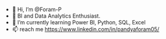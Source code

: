 - 👋 Hi, I’m @Foram-P
- 👀 BI and Data Analytics Enthusiast.
- 🌱 I’m currently learning Power BI, Python, SQL, Excel
- 📫 reach me https://www.linkedin.com/in/pandyaforam05/

<!---
Foram-P/Foram-P is a ✨ special ✨ repository because its `README.md` (this file) appears on your GitHub profile.
You can click the Preview link to take a look at your changes.
--->
